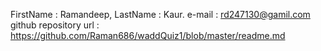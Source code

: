 FirstName : Ramandeep,
LastName : Kaur.
e-mail : rd247130@gamil.com
github repository url : https://github.com/Raman686/waddQuiz1/blob/master/readme.md